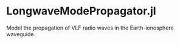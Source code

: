 # LongwaveModePropagator.jl

Model the propagation of VLF radio waves in the Earth-ionosphere waveguide.
